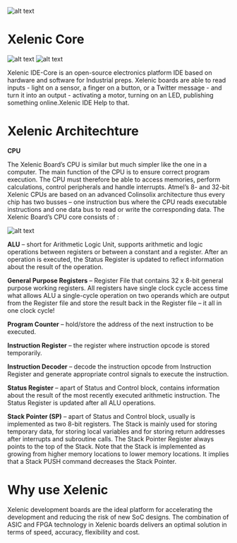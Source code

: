 ![alt text](http://xelenic.com/selni.png)

# Xelenic Core
![alt text](https://img.shields.io/badge/build-passing-brightgreen.svg)
![alt text](https://img.shields.io/badge/Range-Advanced-brightgreen.svg)


Xelenic IDE-Core is an open-source electronics platform IDE based on hardware and software for Industrial preps. Xelenic boards are able to read inputs - light on a sensor, a finger on a button, or a Twitter message - and turn it into an output - activating a motor, turning on an LED, publishing something online.Xelenic IDE Help to that.

# Xelenic Architechture


**CPU**

The Xelenic Board’s CPU is similar but much simpler like the one in a computer. The main function of the CPU is to ensure correct program execution. The CPU must therefore be able to access memories, perform calculations, control peripherals and handle interrupts. Atmel’s 8- and 32-bit Xelenic CPUs are based on an advanced Colinsolix architecture thus every chip has two busses – one instruction bus where the CPU reads executable instructions and one data bus to read or write the corresponding data. The Xelenic Board’s CPU core consists of :

![alt text](https://xelenic.com/avr_architechture.gif)

**ALU** – short for Arithmetic Logic Unit, supports arithmetic and logic operations between registers or between a constant and a register. After an operation is executed, the Status Register is updated to reflect information about the result of the operation.

**General Purpose Registers** – Register File that contains 32 x 8-bit general purpose working registers. All registers have single clock cycle access time what allows ALU a single-cycle operation on two operands which are output from the Register file and store the result back in the Register file – it all in one clock cycle!

**Program Counter** – hold/store the address of the next instruction to be executed.

**Instruction Register** – the register where instruction opcode is stored temporarily.

**Instruction Decoder** – decode the instruction opcode from Instruction Register and generate appropriate control signals to execute the instruction.

**Status Register** – apart of Status and Control block, contains information about the result of the most recently executed arithmetic instruction. The Status Register is updated after all ALU operations.

**Stack Pointer (SP)** –  apart of Status and Control block, usually is implemented as two 8-bit registers. The Stack is mainly used for storing temporary data, for storing local variables and for storing return addresses after interrupts and subroutine calls. The Stack Pointer Register always points to the top of the Stack. Note that the Stack is implemented as growing from higher memory locations to lower memory locations. It implies that a Stack PUSH command decreases the Stack Pointer.



# Why use Xelenic
Xelenic development boards are the ideal platform for accelerating the development and reducing the risk of new SoC designs. The combination of ASIC and FPGA technology in Xelenic boards delivers an optimal solution in terms of speed, accuracy, flexibility and cost.






